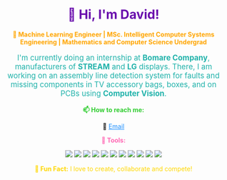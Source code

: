 <h1 align="center" style="color: #6A0DAD;">👋 Hi, I'm David!</h1>

<p align="center" style="color: #FFA500;">
  <strong>🌟 Machine Learning Engineer | MSc. Intelligent Computer Systems Engineering | Mathematics and Computer Science Undergrad</strong>
</p>

<p align="center" style="font-size: 1.2em; color: #20B2AA;">
  I'm currently doing an internship at <strong>Bomare Company</strong>, manufacturers of <strong>STREAM</strong> and <strong>LG</strong> displays. There, I am working on an assembly line detection system for faults and missing components in TV accessory bags, boxes, and on PCBs using <strong>Computer Vision</strong>.
</p>

<p align="center" style="color: #32CD32;">
  <strong>📫 How to reach me:</strong>
</p>

<p align="center">📧 <a href="mailto:shyakanobledavid18@gmail.com" style="color: #1E90FF;">Email</a></p>

<p align="center" style="color: #FF69B4;">
  <strong>🚀 Tools:</strong>
</p>
<p align="center">
  <img src="https://img.shields.io/badge/Python-3776AB?style=for-the-badge&logo=python&logoColor=white"/>
  <img src="https://img.shields.io/badge/Java-007396?style=for-the-badge&logo=java&logoColor=white"/>
  <img src="https://img.shields.io/badge/TensorFlow-FF6F00?style=for-the-badge&logo=tensorflow&logoColor=white"/>
  <img src="https://img.shields.io/badge/Keras-D00000?style=for-the-badge&logo=keras&logoColor=white"/>
  <img src="https://img.shields.io/badge/PyTorch-EE4C2C?style=for-the-badge&logo=pytorch&logoColor=white"/>
  <img src="https://img.shields.io/badge/FastAPI-009688?style=for-the-badge&logo=fastapi&logoColor=white"/>
  <img src="https://img.shields.io/badge/MongoDB-47A248?style=for-the-badge&logo=mongodb&logoColor=white"/>
  <img src="https://img.shields.io/badge/Firebase-FFCA28?style=for-the-badge&logo=firebase&logoColor=white"/>
  <img src="https://img.shields.io/badge/Docker-2496ED?style=for-the-badge&logo=docker&logoColor=white"/>
  <img src="https://img.shields.io/badge/Git-F05032?style=for-the-badge&logo=git&logoColor=white"/>
  <img src="https://img.shields.io/badge/GitHub-181717?style=for-the-badge&logo=github&logoColor=white"/>
</p>

<p align="center" style="color: #FFD700;">
  <strong>💬 Fun Fact:</strong> I love to create, collaborate and compete!
</p>
